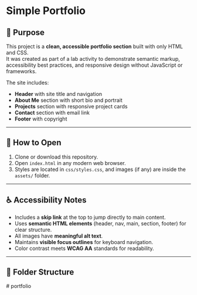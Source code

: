# Simple Portfolio

## 📌 Purpose
This project is a **clean, accessible portfolio section** built with only HTML and CSS.  
It was created as part of a lab activity to demonstrate semantic markup, accessibility best practices, and responsive design without JavaScript or frameworks.  

The site includes:
- **Header** with site title and navigation
- **About Me** section with short bio and portrait
- **Projects** section with responsive project cards
- **Contact** section with email link
- **Footer** with copyright

---

## 🚀 How to Open
1. Clone or download this repository.  
2. Open `index.html` in any modern web browser.  
3. Styles are located in `css/styles.css`, and images (if any) are inside the `assets/` folder.

---

## ♿ Accessibility Notes
- Includes a **skip link** at the top to jump directly to main content.  
- Uses **semantic HTML elements** (header, nav, main, section, footer) for clear structure.  
- All images have **meaningful alt text**.  
- Maintains **visible focus outlines** for keyboard navigation.  
- Color contrast meets **WCAG AA** standards for readability.  

---

## 📂 Folder Structure
#   p o r t f o l i o 
 
 

